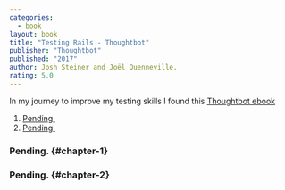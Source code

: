 ```yaml
---
categories:
  - book
layout: book
title: "Testing Rails - Thoughtbot"
publisher: "Thoughtbot"
published: "2017"
author: Josh Steiner and Joël Quenneville.
rating: 5.0
---
```


In my journey to improve my testing skills I found this [Thoughtbot ebook](https://books.thoughtbot.com/assets/testing-rails.pdf) 

1. [Pending.](#chapter-1)
2. [Pending.](#chapter-2)


### Pending. {#chapter-1}

### Pending. {#chapter-2}
